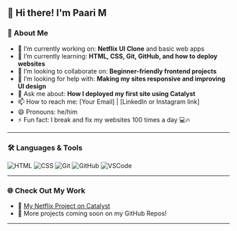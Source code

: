 ## 👋 Hi there! I'm Paari M

### 🚀 About Me

- 🔭 I’m currently working on: **Netflix UI Clone** and basic web apps
- 🌱 I’m currently learning: **HTML, CSS, Git, GitHub, and how to deploy websites**
- 👯 I’m looking to collaborate on: **Beginner-friendly frontend projects**
- 🤔 I’m looking for help with: **Making my sites responsive and improving UI design**
- 💬 Ask me about: **How I deployed my first site using Catalyst**
- 📫 How to reach me: [Your Email] | [LinkedIn or Instagram link]
- 😄 Pronouns: he/him
- ⚡ Fun fact: I break and fix my websites 100 times a day 💻🔥

---

### 🛠️ Languages & Tools

![HTML](https://img.shields.io/badge/-HTML5-E34F26?style=flat&logo=html5&logoColor=white)
![CSS](https://img.shields.io/badge/-CSS3-1572B6?style=flat&logo=css3&logoColor=white)
![Git](https://img.shields.io/badge/-Git-F05032?style=flat&logo=git&logoColor=white)
![GitHub](https://img.shields.io/badge/-GitHub-181717?style=flat&logo=github&logoColor=white)
![VSCode](https://img.shields.io/badge/-VSCode-007ACC?style=flat&logo=visual-studio-code&logoColor=white)

---

### 🌐 Check Out My Work

- 🔗 [My Netflix Project on Catalyst](https://netflix-60039573357.development.catalystserverless.in/app/index.html)
- 📁 More projects coming soon on my GitHub Repos!

---
